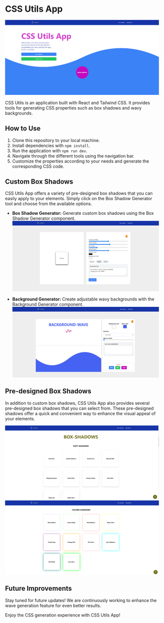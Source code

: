 # CSS Utils App

![CSS Utils Landing](./src/assets/imgs/css_utils_landing_1.png)

CSS Utils is an application built with React and Tailwind CSS. It provides tools for generating CSS properties such as box shadows and wavy backgrounds.

## How to Use

1. Clone this repository to your local machine.
2. Install dependencies with `npm install`.
3. Run the application with `npm run dev`.
4. Navigate through the different tools using the navigation bar.
5. Customize the properties according to your needs and generate the corresponding CSS code.

## Custom Box Shadows

CSS Utils App offers a variety of pre-designed box shadows that you can easily apply to your elements. Simply click on the Box Shadow Generator tool and choose from the available options.

- **Box Shadow Generator:** Generate custom box shadows using the Box Shadow Generator component.
  ![Box Shadow Generator](./src/assets/imgs/box_shadow_generator_1.png)

- **Background Generator:** Create adjustable wavy backgrounds with the Background Generator component.
  ![Wave Background Generator](./src/assets/imgs/wave_bg_generator_1.png)

## Pre-designed Box Shadows

In addition to custom box shadows, CSS Utils App also provides several pre-designed box shadows that you can select from. These pre-designed shadows offer a quick and convenient way to enhance the visual appeal of your elements.

![Pre-designed Box Shadows](./src/assets/imgs/box_shadows_1.png)
![Pre-designed Box Shadows](./src/assets/imgs/box_shadows_2.png)

## Future Improvements

Stay tuned for future updates! We are continuously working to enhance the wave generation feature for even better results.

Enjoy the CSS generation experience with CSS Utils App!
